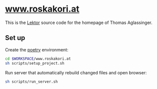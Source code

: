 # www.roskakori.at

This is the [Lektor](https://www.getlektor.com/) source code for the homepage of
Thomas Aglassinger.

## Set up

Create the [poetry](https://python-poetry.org/) environment:

```bash
cd $WORKSPACE/www.roskakori.at
sh scripts/setup_project.sh
```

Run server that automatically rebuild changed files and open browser:

```bash
sh scripts/run_server.sh
```
